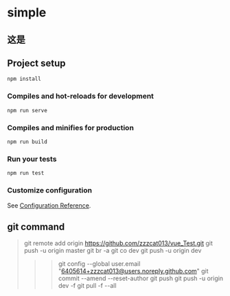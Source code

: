 # simple

## 这是
## Project setup
```
npm install
```

### Compiles and hot-reloads for development
```
npm run serve
```

### Compiles and minifies for production
```
npm run build
```

### Run your tests
```
npm run test
```


### Customize configuration
See [Configuration Reference](https://cli.vuejs.org/config/).

## git command
>git remote add origin https://github.com/zzzcat013/vue_Test.git
>git push -u origin master
>git br -a
>git co dev
>git push -u origin dev
>>>git config --global user.email "6405614+zzzcat013@users.noreply.github.com"
>git commit --amend --reset-author
>git push
>git push -u origin dev  -f 
>git pull -f --all



